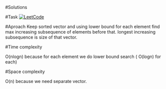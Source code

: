 #Solutions

#Task
[![LeetCode](https://img.shields.io/badge/LeetCode-Solutions-brightgreen)](https://leetcode.com/problems/longest-increasing-subsequence)

#Aproach
Keep sorted vector and using lower bound for each element find max increasing subsequence of elements before that. longest increasing subsequence is size of that vector.

#Time complexity

O(nlogn) because for each element we do lower bound search ( O(logn) for each)

#Space complexity

O(n) because we need separate vector.
